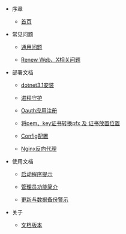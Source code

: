 - 序章

    - [首页](README.md)

- 常见问题

   - [通用问题](Questions.md)

   - [Renew Web、X相关问题](Renew_Web-Questions.md)

- 部署文档

   - [dotnet3.1安装](dotnet-help-Home.md)
 
   - [进程守护](systemd-help-Home.md)

   - [Oauth应用注册](App-registrations-help-Home.md)

   - [将pem、key证书转换pfx 及 证书放置位置](pfx-help.md)

   - [Config配置](Config-help.md)
 
   - [Nginx反向代理](Nginx-help.md)

- 使用文档

  - [启动程序提示](Startup-help.md)

  - [管理员功能简介](program-help.md)

  - [更新与数据备份警示](update_and_backup-help.md)

- 关于

  - [文档版本](About.md)
